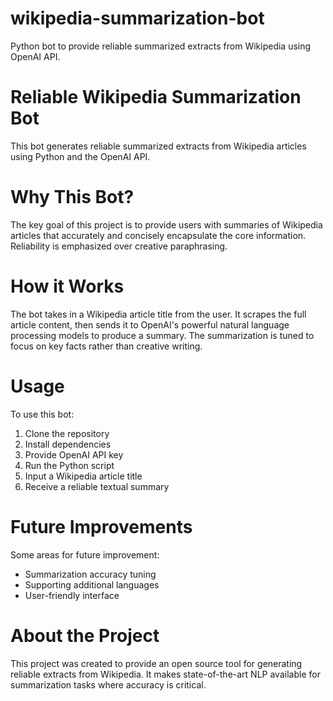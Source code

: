 # wikipedia-summarization-bot
Python bot to provide reliable summarized extracts from Wikipedia using OpenAI API.

# Reliable Wikipedia Summarization Bot

This bot generates reliable summarized extracts from Wikipedia articles using Python and the OpenAI API.

# Why This Bot?

The key goal of this project is to provide users with summaries of Wikipedia articles that accurately and concisely encapsulate the core information. Reliability is emphasized over creative paraphrasing.

# How it Works

The bot takes in a Wikipedia article title from the user. It scrapes the full article content, then sends it to OpenAI's powerful natural language processing models to produce a summary. The summarization is tuned to focus on key facts rather than creative writing.

# Usage

To use this bot:

1. Clone the repository 
2. Install dependencies
3. Provide OpenAI API key 
4. Run the Python script
5. Input a Wikipedia article title
6. Receive a reliable textual summary

# Future Improvements

Some areas for future improvement:

- Summarization accuracy tuning
- Supporting additional languages 
- User-friendly interface

# About the Project

This project was created to provide an open source tool for generating reliable extracts from Wikipedia. It makes state-of-the-art NLP available for summarization tasks where accuracy is critical.
